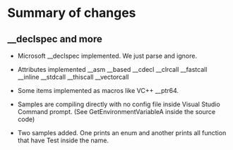 #  Summary of changes


## __declspec and more

 * Microsoft __declspec implemented. We just parse and ignore.
 * Attributes implemented 
__asm __based __cdecl __clrcall __fastcall __inline __stdcall __thiscall __vectorcall
* Some items implemented as macros like VC++ __ptr64.

* Samples are compiling directly with no config file inside Visual Studio Command prompt.
(See GetEnvironmentVariableA inside the source code)

* Two samples added. One prints an enum and another prints all function that have Test inside the name.









